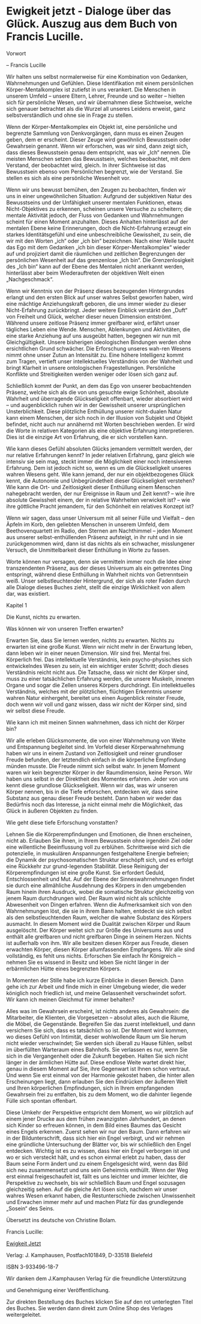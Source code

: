 # Ewigkeit jetzt - Dialoge über das Glück. Auszug aus dem Buch von Francis Lucille.

Vorwort

– Francis Lucille 

Wir halten uns selbst normalerweise für eine Kombination von Gedanken, Wahrnehmungen und Gefühlen. Diese Identifikation mit einem persönlichen Körper-Mentalkomplex ist zutiefst in uns verankert. Die Menschen in unserem Umfeld – unsere Eltern, Lehrer, Freunde und so weiter – hielten sich für persönliche Wesen, und wir übernahmen diese Sichtweise, welche sich genauer betrachtet als die Wurzel all unseres Leidens erweist, ganz selbstverständlich und ohne sie in Frage zu stellen. 

Wenn der Körper-Mentalkomplex ein Objekt ist, eine persönliche und begrenzte Sammlung von Denkvorgängen, dann muss es einen Zeugen geben, dem er erscheint. Dieser Zeuge wird gewöhnlich Bewusstsein oder Gewahrsein genannt. Wenn wir erforschen, was wir sind, dann zeigt sich, dass dieses Bewusstsein genau dem entspricht, was wir „Ich“ nennen. Die meisten Menschen setzen das Bewusstsein, welches beobachtet, mit dem Verstand, der beobachtet wird, gleich. In ihrer Sichtweise ist das Bewusstsein ebenso vom Persönlichen begrenzt, wie der Verstand. Sie stellen es sich als eine persönliche Wesenheit vor. 

Wenn wir uns bewusst bemühen, den Zeugen zu beobachten, finden wir uns in einer ungewöhnlichen Situation: Aufgrund der subjektiven Natur des Bewusstseins und der Unfähigkeit unserer mentalen Funktionen, etwas Nicht-Objektives zu erkennen, scheinen unsere Versuche zu scheitern; die mentale Aktivität jedoch, der Fluss von Gedanken und Wahrnehmungen scheint für einen Moment anzuhalten. Dieses Anhalten hinterlässt auf der mentalen Ebene keine Erinnerungen, doch die Nicht-Erfahrung erzeugt ein starkes Identitätsgefühl und eine unbeschreibliche Gewissheit, zu sein, die wir mit den Worten „ich“ oder „ich bin“ bezeichnen. Nach einer Weile taucht das Ego mit dem Gedanken „ich bin dieser Körper-Mentalkomplex“ wieder auf und projiziert damit die räumlichen und zeitlichen Begrenzungen der persönlichen Wesenheit auf das grenzenlose „Ich bin“. Die Grenzenlosigkeit des „Ich bin“ kann auf der Ebene des Mentalen nicht anerkannt werden, hinterlässt aber beim Wiederauftreten der objektiven Welt einen „Nachgeschmack“. 

Wenn wir Kenntnis von der Präsenz dieses bezeugenden Hintergrundes erlangt und den ersten Blick auf unser wahres Selbst geworfen haben, wird eine mächtige Anziehungskraft geboren, die uns immer wieder zu dieser Nicht-Erfahrung zurückbringt. Jeder weitere Einblick verstärkt den „Duft“ von Freiheit und Glück, welcher dieser neuen Dimension entströmt. Während unsere zeitlose Präsenz immer greifbarer wird, erfährt unser tägliches Leben eine Wende. Menschen, Ablenkungen und Aktivitäten, die eine starke Anziehung auf uns ausgeübt hatten, begegnen wir nun mit Gleichgültigkeit. Unsere bisherigen ideologischen Bindungen werden ohne ersichtlichen Grund schwächer. Die Erforschung unseres wah-ren Wesens nimmt ohne unser Zutun an Intensität zu. Eine höhere Intelligenz kommt zum Tragen, vertieft unser intellektuelles Verständnis von der Wahrheit und bringt Klarheit in unsere ontologischen Fragestellungen. Persönliche Konflikte und Streitigkeiten werden weniger oder lösen sich ganz auf. 

Schließlich kommt der Punkt, an dem das Ego von unserer beobachtenden Präsenz, welche sich als die von uns gesuchte ewige Schönheit, absolute Wahrheit und überragende Glückseligkeit offenbart, wieder absorbiert wird – und augenblicklich ruhen wir in der Gewissheit unserer ursprünglichen Unsterblichkeit. Diese plötzliche Enthüllung unserer nicht-dualen Natur kann einem Menschen, der sich noch in der Illusion von Subjekt und Objekt befindet, nicht auch nur annähernd mit Worten beschrieben werden. Er wird die Worte in relativen Kategorien als eine objektive Erfahrung interpretieren. Dies ist die einzige Art von Erfahrung, die er sich vorstellen kann. 

Wie kann dieses Gefühl absoluten Glücks jemandem vermittelt werden, der nur relative Erfahrungen kennt? In jeder relativen Erfahrung, ganz gleich wie intensiv sie sein mag, steckt immer die Möglichkeit einer noch intensiveren Erfahrung. Dem ist jedoch nicht so, wenn es um die Glückseligkeit unseres wahren Wesens geht. Wie kann jemand, der nur ein objektbezogenes Glück kennt, die Autonomie und Unbegründetheit dieser Glückseligkeit verstehen? Wie kann die Ort- und Zeitlosigkeit dieser Enthüllung einem Menschen nahegebracht werden, der nur Ereignisse in Raum und Zeit kennt? – wie ihre absolute Gewissheit einem, der in relative Wahrheiten verwickelt ist? – wie ihre göttliche Pracht jemandem, für den Schönheit ein relatives Konzept ist? 

Wenn wir sagen, dass unser Universum mit all seiner Fülle und Vielfalt – den Äpfeln im Korb, den geliebten Menschen in unserem Umfeld, dem Beethovenquartett im Radio, den Sternen am Nachthimmel – jeden Moment aus unserer selbst-enthüllenden Präsenz aufsteigt, in ihr ruht und in sie zurückgenommen wird, dann ist das nichts als ein schwacher, misslungener Versuch, die Unmittelbarkeit dieser Enthüllung in Worte zu fassen. 

Worte können nur versagen, denn sie vermitteln immer noch die Idee einer transzendenten Präsenz, aus der dieses Universum als ein getrenntes Ding entspringt, während diese Enthüllung in Wahrheit nichts von Getrenntsein weiß. Unser selbstleuchtender Hintergrund, der sich als roter Faden durch alle Dialoge dieses Buches zieht, stellt die einzige Wirklichkeit von allem dar, was existiert. 

Kapitel 1 

Die Kunst, nichts zu erwarten.

Was können wir von unseren Treffen erwarten?

Erwarten Sie, dass Sie lernen werden, nichts zu erwarten. Nichts zu erwarten ist eine große Kunst. Wenn wir nicht mehr in der Erwartung leben, dann leben wir in einer neuen Dimension. Wir sind frei. Mental frei. Körperlich frei. Das intellektuelle Verständnis, kein psycho-physisches sich entwickelndes Wesen zu sein, ist ein wichtiger erster Schritt; doch dieses Verständnis reicht nicht aus. Die Tatsache, dass wir nicht der Körper sind, muss zu einer tatsächlichen Erfahrung werden, die unsere Muskeln, inneren Organe und sogar die Zellen unseres Körpers durchdringt. Ein intellektuelles Verständnis, welches mit der plötzlichen, flüchtigen Erkenntnis unserer wahren Natur einhergeht, bereitet uns einen Augenblick reinster Freude, doch wenn wir voll und ganz wissen, dass wir nicht der Körper sind, sind wir selbst diese Freude. 

Wie kann ich mit meinen Sinnen wahrnehmen, dass ich nicht der Körper bin? 

Wir alle erleben Glücksmomente, die von einer Wahrnehmung von Weite und Entspannung begleitet sind. Im Vorfeld dieser Körperwahrnehmung haben wir uns in einem Zustand von Zeitlosigkeit und reiner grundloser Freude befunden, der letztendlich einfach in die körperliche Empfindung münden musste. Die Freude nimmt sich selbst wahr. In jenem Moment waren wir kein begrenzter Körper in der Raumdimension, keine Person. Wir haben uns selbst in der Direktheit des Momentes erfahren. Jeder von uns kennt diese grundlose Glückseligkeit. Wenn wir das, was wir unseren Körper nennen, bis in die Tiefe erforschen, entdecken wir, dass seine Substanz aus genau dieser Freude besteht. Dann haben wir weder das Bedürfnis noch das Interesse, ja nicht einmal mehr die Möglichkeit, das Glück in äußeren Objekten zu finden. 

Wie geht diese tiefe Erforschung vonstatten?

Lehnen Sie die Körperempfindungen und Emotionen, die Ihnen erscheinen, nicht ab. Erlauben Sie ihnen, in Ihrem Bewusstsein ohne irgendein Ziel oder eine willentliche Beeinflussung voll zu erblühen. Schrittweise wird sich die potenzielle, in muskulären Anspannungen festgehaltene Energie befreien; die Dynamik der psychosomatischen Struktur erschöpft sich, und es erfolgt eine Rückkehr zur grund-legenden Stabilität. Diese Reinigung der Körperempfindungen ist eine große Kunst. Sie erfordert Geduld, Entschlossenheit und Mut. Auf der Ebene der Sinneswahrnehmungen findet sie durch eine allmähliche Ausdehnung des Körpers in den umgebenden Raum hinein ihren Ausdruck, wobei die somatische Struktur gleichzeitig von jenem Raum durchdrungen wird. Der Raum wird nicht als schlichte Abwesenheit von Dingen erfahren. Wenn die Aufmerksamkeit sich von den Wahrnehmungen löst, die sie in ihrem Bann halten, entdeckt sie sich selbst als den selbstleuchtenden Raum, welcher die wahre Substanz des Körpers ausmacht. In diesem Moment wird die Dualität zwischen Körper und Raum ausgelöscht. Der Körper weitet sich zur Größe des Universums aus und enthält alle greifbaren und nicht greifbaren Dinge in seinem Herzen. Nichts ist außerhalb von ihm. Wir alle besitzen diesen Körper aus Freude, diesen erwachten Körper, diesen Körper allumfassenden Empfangens. Wir alle sind vollständig, es fehlt uns nichts. Erforschen Sie einfach Ihr Königreich – nehmen Sie es wissend in Besitz und leben Sie nicht länger in der erbärmlichen Hütte eines begrenzten Körpers. 

In Momenten der Stille habe ich kurze Einblicke in diesen Bereich. Dann gehe ich zur Arbeit und finde mich in einer Umgebung wieder, die weder königlich noch friedlich ist, und meine Gelassenheit verschwindet sofort. Wir kann ich meinen Gleichmut für immer behalten?

Alles was im Gewahrsein erscheint, ist nichts anderes als Gewahrsein: die Mitarbeiter, die Klienten, die Vorgesetzen – absolut alles, auch die Räume, die Möbel, die Gegenstände. Begreifen Sie das zuerst intellektuell, und dann versichern Sie sich, dass es tatsächlich so ist. Der Moment wird kommen, wo dieses Gefühl von Intimität, dieser wohlwollende Raum um Sie herum nicht wieder verschwindet; Sie werden sich überall zu Hause fühlen, selbst im überfüllten Warteraum eines Bahnhofs. Sie verlassen es nur, wenn Sie sich in die Vergangenheit oder die Zukunft begeben. Halten Sie sich nicht länger in der ärmlichen Hütte auf. Diese endlose Weite wartet direkt hier, genau in diesem Moment auf Sie, ihre Gegenwart ist Ihnen schon vertraut. Und wenn Sie erst einmal von der Harmonie gekostet haben, die hinter allen Erscheinungen liegt, dann erlauben Sie den Eindrücken der äußeren Welt und Ihren körperlichen Empfindungen, sich in Ihrem empfangenden Gewahrsein frei zu entfalten, bis zu dem Moment, wo die dahinter liegende Fülle sich spontan offenbart. 

Diese Umkehr der Perspektive entspricht dem Moment, wo wir plötzlich auf einem jener Drucke aus dem frühen zwanzigsten Jahrhundert, an denen sich Kinder so erfreuen können, in dem Bild eines Baumes das Gesicht eines Engels erkennen. Zuerst sehen wir nur den Baum. Dann erfahren wir in der Bildunterschrift, dass sich hier ein Engel verbirgt, und wir nehmen eine gründliche Untersuchung der Blätter vor, bis wir schließlich den Engel entdecken. Wichtig ist es zu wissen, dass hier ein Engel verborgen ist und wo er sich versteckt hält, und es schon einmal erlebt zu haben, dass der Baum seine Form ändert und zu einem Engelsgesicht wird, wenn das Bild sich neu zusammensetzt und uns sein Geheimnis enthüllt. Wenn der Weg erst einmal freigeschaufelt ist, fällt es uns leichter und immer leichter, die Perspektive zu wechseln, bis wir schließlich Baum und Engel sozusagen gleichzeitig sehen. Auf die gleiche Art lösen sich, nachdem wir unser wahres Wesen erkannt haben, die Restunterschiede zwischen Unwissenheit und Erwachen immer mehr auf und machen Platz für das grundlegende „Sosein“ des Seins. 

Übersetzt ins deutsche von Christine Bolam.

Francis Lucille:

[Ewigkeit Jetzt](http://web.archive.org/web/20100924193702/http://weltinnenraum.de/oxid.php/cl/alist/cnid/spirituelle-tradition-advaita/pgNr/3)

Verlag: J. Kamphausen, Postfach101849, D-33518 Bielefeld 

ISBN 3-933496-18-7 

Wir danken dem J.Kamphausen Verlag für die freundliche Unterstützung 

und Genehmigung einer Veröffentlichung. 

Zur direkten Bestellung des Buches klicken Sie auf den rot unterlegten Titel des Buches. Sie werden dann direkt zum Online Shop des Verlages weitergeleitet. 


